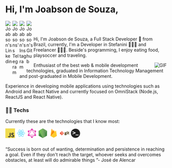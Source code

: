 # Hi, I'm Joabson de Souza,
<a href="https://www.linkedin.com/in/abhisheknaiidu/">
  <img align="left" alt="Joabson's Linkedin" width="22px" src="https://image.flaticon.com/icons/svg/174/174857.svg" />
</a>
<a href="https://t.me/joabson_programadorzao">
  <img align="left" alt="Joabsons's Telegram" width="22px" src="https://image.flaticon.com/icons/svg/2111/2111646.svg" />
</a>
<a href="https://www.instagram.com/programadorzao/">
  <img align="left" alt="Joabson's Instagram" width="22px" src="https://image.flaticon.com/icons/svg/2111/2111463.svg" />
</a>
<a href="https://github.com/joabsondesouza/">
  <img align="left" alt="Joabson's Github" width="22px" src="https://image.flaticon.com/icons/svg/733/733609.svg" />
</a>

<br>
<br>

Hi, I'm Joabson de Souza, a Full Stack Developer 🚀 from Brazil, currently, I'm a Developer in Stefanini 🙍🏽‍♂️ and Freelancer 👨🏽‍💻. 
Beside's programming, I enjoy eating food, playsoccer and traveling.

<img align="right" alt="GIF" src="https://media.giphy.com/media/836HiJc7pgzy8iNXCn/giphy.gif" />

Enthusiast of the best web & mobile development technologies, graduated in Information Technology Management and post-graduated in Mobile Development.

Experience in developing mobile applications using technologies such as Android and React Native and currently focused on OmniStack (Node.js, ReactJS and React Native).

### :man_technologist:  Techs

Currently these are the technologies that I know most:

<code><img height="30" src="https://raw.githubusercontent.com/github/explore/80688e429a7d4ef2fca1e82350fe8e3517d3494d/topics/javascript/javascript.png"></code>
<code><img height="30" src="https://raw.githubusercontent.com/github/explore/80688e429a7d4ef2fca1e82350fe8e3517d3494d/topics/react/react.png"></code>
<code><img height="30" src="https://raw.githubusercontent.com/github/explore/5c058a388828bb5fde0bcafd4bc867b5bb3f26f3/topics/graphql/graphql.png"></code>
<code><img height="30" src="https://raw.githubusercontent.com/github/explore/80688e429a7d4ef2fca1e82350fe8e3517d3494d/topics/nodejs/nodejs.png"></code>
<code><img height="30" src="https://raw.githubusercontent.com/github/explore/80688e429a7d4ef2fca1e82350fe8e3517d3494d/topics/firebase/firebase.png"></code>
<code><img height="30" src="https://raw.githubusercontent.com/github/explore/80688e429a7d4ef2fca1e82350fe8e3517d3494d/topics/git/git.png"></code>
<code><img height="30" src="https://raw.githubusercontent.com/github/explore/80688e429a7d4ef2fca1e82350fe8e3517d3494d/topics/terminal/terminal.png"></code>

###
###

“Success is born out of wanting, determination and persistence in reaching a goal. Even if they don't reach the target, whoever seeks and overcomes obstacles, at least will do admirable things ”- José de Alencar

   [React Native]: <https://reactnative.dev>
   [React JS]: <https://pt-br.reactjs.org>
   [Node.js]: <http://nodejs.org>
   [Android]: <https://www.android.com/intl/pt-BR_br>
